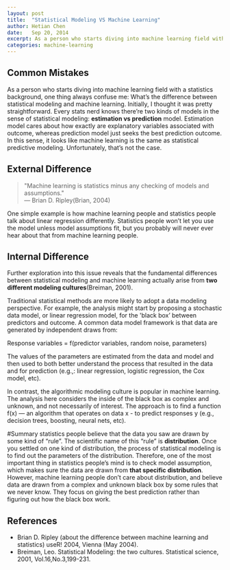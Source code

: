 ```yaml
---
layout: post
title:  "Statistical Modeling VS Machine Learning"
author: Hetian Chen
date:   Sep 20, 2014
excerpt: As a person who starts diving into machine learning field with a statistics background, one thing always confuse me - What 's the difference between statistical modeling and machine learning?  
categories: machine-learning
---
```

## Common Mistakes  
As a person who starts diving into machine learning field with a statistics background, one thing always confuse me: What’s the difference between statistical modeling and machine learning. Initially, I thought it was pretty straightforward. Every stats nerd knows there’re two kinds of models in the sense of statistical modeling: **estimation vs prediction** model. Estimation model cares about how exactly are explanatory variables associated with outcome, whereas prediction model just seeks the best prediction outcome. In this sense, it looks like machine learning is the same as statistical predictive modeling. Unfortunately, that’s not the case.
## External Difference
> "Machine learning is statistics minus any checking of models and assumptions."  
— Brian D. Ripley(Brian, 2004)  

One simple example is how machine learning people and statistics people talk about linear regression differently. Statistics people won’t let you use the model unless model assumptions fit, but you probably will never ever hear about that from machine learning people.  

## Internal Difference
Further exploration into this issue reveals that the fundamental differences between statistical modeling and machine learning actually arise from **two different modeling cultures**(Breiman, 2001).  

Traditional statistical methods are more likely to adopt a data modeling perspective. For example, the analysis might start by proposing a stochastic data model, or linear regression model, for the 'black box’ between predictors and outcome. A common data model framework is that data are generated by independent draws from:  

Response variables = f(predictor variables, random noise, parameters)  

The values of the parameters are estimated from the data and model and then used to both better understand the process that resulted in the data and for prediction (e.g.,: linear regression, logistic regression, the Cox model, etc).  

In contrast, the algorithmic modeling culture is popular in machine learning. The analysis here considers the inside of the black box as complex and unknown, and not necessarily of interest. The approach is to find a function f(x) — an algorithm that operates on data x - to predict responses y (e.g., decision trees, boosting, neural nets, etc).  

#Summary 
statistics people believe that the data you saw are drawn by some kind of “rule”. The scientific name of this “rule” is **distribution**. Once you settled on one kind of distribution, the process of statistical modeling is to find out the parameters of the distribution. Therefore, one of the most important thing in statistics people’s mind is to check model assumption, which makes sure the data are drawn from **that specific distribution**. However, machine learning people don’t care about distribution, and believe data are drawn from a complex and unknown black box by some rules that we never know. They focus on giving the best prediction rather than figuring out how the black box work.

## References
* Brian D. Ripley (about the difference between machine learning and statistics) useR! 2004, Vienna (May 2004).  
* Breiman, Leo. Statistical Modeling: the two cultures. Statistical science, 2001, Vol.16,No.3,199-231.  




















